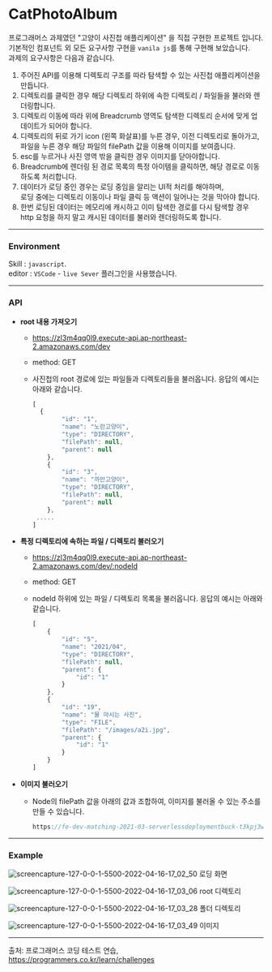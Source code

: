 # CatPhotoAlbum
프로그래머스 과제였던 "고양이 사진첩 애플리케이션" 을 직접 구현한 프로젝트 입니다.  
기본적인 컴포넌트 외 모든 요구사항 구현을 `vanila js`를 통해 구현해 보았습니다.  
과제의 요구사항은 다음과 같습니다.

1. 주어진 API를 이용해 디렉토리 구조를 따라 탐색할 수 있는 사진첩 애플리케이션을 만듭니다.
2. 디렉토리를 클릭한 경우 해당 디렉토리 하위에 속한 디렉토리 / 파일들을 불러와 렌더링합니다.
3. 디렉토리 이동에 따라 위에 Breadcrumb 영역도 탐색한 디렉토리 순서에 맞게 업데이트가 되어야 합니다.
4. 디렉토리의 뒤로 가기 icon (왼쪽 화살표)를 누른 경우, 이전 디렉토리로 돌아가고,  
   파일을 누른 경우 해당 파일의 filePath 값을 이용해 이미지를 보여줍니다.
5. esc를 누르거나 사진 영역 밖을 클릭한 경우 이미지를 닫아야합니다.
6. Breadcrumb에 렌더링 된 경로 목록의 특정 아이템을 클릭하면, 해당 경로로 이동하도록 처리합니다.
7. 데이터가 로딩 중인 경우는 로딩 중임을 알리는 UI적 처리를 해야하며,  
   로딩 중에는 디렉토리 이동이나 파일 클릭 등 액션이 일어나는 것을 막아야 합니다.
8. 한번 로딩된 데이터는 메모리에 캐시하고 이미 탐색한 경로를 다시 탐색할 경우 
   http 요청을 하지 말고 캐시된 데이터를 불러와 렌더링하도록 합니다.

* * *

### Environment
Skill : `javascript`.  
editor : `VSCode` - `live Sever` 플러그인을 사용했습니다.

* * *

### API
* **root 내용 가져오기**  
  * https://zl3m4qq0l9.execute-api.ap-northeast-2.amazonaws.com/dev  
  * method: GET  
  * 사진첩의 root 경로에 있는 파일들과 디렉토리들을 불러옵니다. 응답의 예시는 아래와 같습니다.  
  
    ```jsx
    [
      {
            "id": "1",
            "name": "노란고양이",
            "type": "DIRECTORY",
            "filePath": null,
            "parent": null
        },
        {
            "id": "3",
            "name": "까만고양이",
            "type": "DIRECTORY",
            "filePath": null,
            "parent": null
        },
     .....
    ]
    ```
    
* **특정 디렉토리에 속하는 파일 / 디렉토리 불러오기**  
  * https://zl3m4qq0l9.execute-api.ap-northeast-2.amazonaws.com/dev/:nodeId  
  * method: GET  
  * nodeId 하위에 있는 파일 / 디렉토리 목록을 불러옵니다. 응답의 예시는 아래와 같습니다.  
  
    ```jsx
    [
        {
            "id": "5",
            "name": "2021/04",
            "type": "DIRECTORY",
            "filePath": null,
            "parent": {
                "id": "1"
            }
        },
        {
            "id": "19",
            "name": "물 마시는 사진",
            "type": "FILE",
            "filePath": "/images/a2i.jpg",
            "parent": {
                "id": "1"
            }
        }
    ]
    ```
* **이미지 불러오기**  
  * Node의 filePath 값을 아래의 값과 조합하여, 이미지를 불러올 수 있는 주소를 만들 수 있습니다.
  
    ```jsx
    https://fe-dev-matching-2021-03-serverlessdeploymentbuck-t3kpj3way537.s3.ap-northeast-2.amazonaws.com/public/${node.filePath}
    ```


* * *

### Example
![screencapture-127-0-0-1-5500-2022-04-16-17_02_50](https://user-images.githubusercontent.com/47502552/163667472-da1f7374-32b4-49dd-90eb-d8cdfe5d06dd.png)
로딩 화면  

![screencapture-127-0-0-1-5500-2022-04-16-17_03_06](https://user-images.githubusercontent.com/47502552/163667816-df003873-9500-499d-b002-248b2e0077e5.png)
root 디렉토리

![screencapture-127-0-0-1-5500-2022-04-16-17_03_28](https://user-images.githubusercontent.com/47502552/163667822-44fcf925-c0d7-4a9b-843b-0f21153f8e2b.png)
폴더 디렉토리

![screencapture-127-0-0-1-5500-2022-04-16-17_03_49](https://user-images.githubusercontent.com/47502552/163667825-03410e0f-4a23-431b-86b6-e007ea7275be.png)
이미지 

***

출처: 프로그래머스 코딩 테스트 연습, https://programmers.co.kr/learn/challenges
